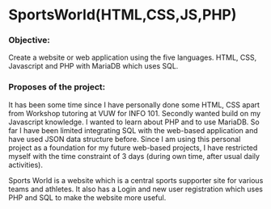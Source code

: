 # SportsWorld(HTML,CSS,JS,PHP)

<h3>Objective: </h3>
Create a website or web application using the five languages. HTML, CSS, Javascript and PHP with MariaDB which uses SQL. 

<h3>Proposes of the project: </h3>
It has been some time since I have personally done some HTML, CSS apart from Workshop tutoring at VUW for INFO 101. 
Secondly wanted build on my Javascript knowledge. 
I wanted to learn about PHP and to use MariaDB.  
So far I have been limited integrating SQL with the web-based application and have used JSON data structure before. 
Since I am using this personal project as a foundation for my future web-based projects, I have restricted myself with the time constraint of 3 days (during own time, after usual daily activities).

Sports World is a website which is a central sports supporter site for various teams and athletes.  It also has a Login and new user registration which uses PHP and SQL to make the website more useful.
